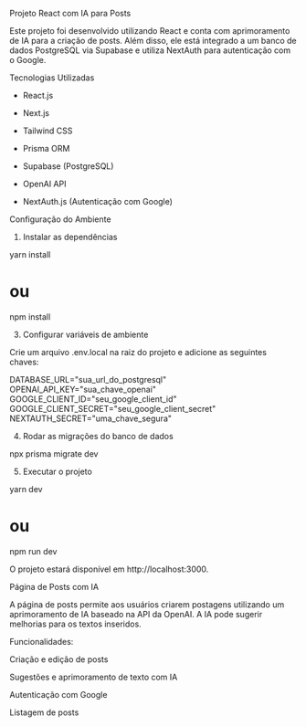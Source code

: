 Projeto React com IA para Posts

Este projeto foi desenvolvido utilizando React e conta com aprimoramento de IA para a criação de posts. Além disso, ele está integrado a um banco de dados PostgreSQL via Supabase e utiliza NextAuth para autenticação com o Google.

Tecnologias Utilizadas

- React.js

- Next.js

- Tailwind CSS

- Prisma ORM

- Supabase (PostgreSQL)

- OpenAI API

- NextAuth.js (Autenticação com Google)

Configuração do Ambiente

1. Instalar as dependências

yarn install
# ou
npm install

3. Configurar variáveis de ambiente

Crie um arquivo .env.local na raiz do projeto e adicione as seguintes chaves:

DATABASE_URL="sua_url_do_postgresql"
OPENAI_API_KEY="sua_chave_openai"
GOOGLE_CLIENT_ID="seu_google_client_id"
GOOGLE_CLIENT_SECRET="seu_google_client_secret"
NEXTAUTH_SECRET="uma_chave_segura"

4. Rodar as migrações do banco de dados

npx prisma migrate dev

5. Executar o projeto

yarn dev
# ou
npm run dev

O projeto estará disponível em http://localhost:3000.

Página de Posts com IA

A página de posts permite aos usuários criarem postagens utilizando um aprimoramento de IA baseado na API da OpenAI. A IA pode sugerir melhorias para os textos inseridos.

Funcionalidades:

Criação e edição de posts

Sugestões e aprimoramento de texto com IA

Autenticação com Google

Listagem de posts